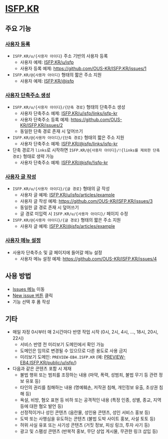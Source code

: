 # [ISFP.KR](https://isfp.kr)

## 주요 기능

### [사용자 등록](https://github.com/OUS-KR/ISFP.KR/issues/new?template=01-user-register-by-issue.yml)

- `ISFP.KR/u/{사용자 아이디}` 주소 기반의 사용자 등록
  - 사용자 예제: [ISFP.KR/u/isfp](https://isfp.kr/u/isfp)
  - 사용자 등록 예제: https://github.com/OUS-KR/ISFP.KR/issues/1
- `ISFP.KR/@{사용자 아이디}` 형태의 짧은 주소 지원
  - 사용자 예제: [ISFP.KR/@isfp](https://isfp.kr/@isfp)

### [사용자 단축주소 생성](https://github.com/OUS-KR/ISFP.KR/issues/new?template=02-user-short-url-register-by-issue.yml)

- `ISFP.KR/u/{사용자 아이디}/{단축 경로}` 형태의 단축주소 생성
  - 사용자 단축주소 예제: [ISFP.KR/u/isfp/links/isfp-kr](https://isfp.kr/u/isfp/links/isfp-kr)
  - 사용자 단축주소 등록 예제: https://github.com/OUS-KR/ISFP.KR/issues/2
  - 동일한 단축 경로 존재 시 덮어쓰기
- `ISFP.KR/@{사용자 아이디}/{단축 경로}` 형태의 짧은 주소 지원
  - 사용자 단축주소 예제: [ISFP.KR/@isfp/links/isfp-kr](https://isfp.kr/@isfp/links/isfp-kr)
- 단축 경로가 `links`로 시작하면 `ISFP.KR/@{사용자 아이디}/!{links를 제외한 단축 경로}` 형태로 생략 가능
  - 사용자 단축주소 예제: [ISFP.KR/@isfp/!isfp-kr](https://isfp.kr/@isfp/!isfp-kr)

### [사용자 글 작성](https://github.com/OUS-KR/ISFP.KR/issues/new?template=03-user-article-writing-by-issue.yml)

- `ISFP.KR/u/{사용자 아이디}/{글 경로}` 형태의 글 작성
  - 사용자 글 예제: [ISFP.KR/u/isfp/articles/example](https://isfp.kr/u/isfp/articles/example)
  - 사용자 글 작성 예제: https://github.com/OUS-KR/ISFP.KR/issues/3
  - 동일한 글 경로 존재 시 덮어쓰기
  - 글 경로 미입력 시 `ISFP.KR/u/{사용자 아이디}/` 페이지 수정
- `ISFP.KR/@{사용자 아이디}/{글 경로}` 형태의 짧은 주소 지원
  - 사용자 글 예제: [ISFP.KR/@isfp/articles/example](https://isfp.kr/@isfp/articles/example)
 
### [사용자 메뉴 설정](https://github.com/OUS-KR/ISFP.KR/issues/new?template=04-user-menu-setting-by-issue.yml)

- 사용자 단축주소 및 글 페이지에 들어갈 메뉴 설정
  - 사용자 메뉴 설정 예제: https://github.com/OUS-KR/ISFP.KR/issues/4

## 사용 방법

- [Issues 메뉴](https://github.com/OUS-KR/ISFP.KR/issues) 이동
- [New issue 버튼](https://github.com/OUS-KR/ISFP.KR/issues/new/choose) 클릭
- 기능 선택 후 폼 작성

## 기타

- 매일 자정 0시부터 매 2시간마다 반영 작업 시작 (0시, 2시, 4시, ..., 18시, 20시, 22시)
  - 서비스 반영 전 미리보기 도메인에서 확인 가능
  - 도메인은 임의로 변경될 수 있으므로 다른 용도로 사용 금지
  - 미리보기 도메인: `PREVIEW-EB4.ISFP.KR` (예: [PREVIEW-EB4.ISFP.KR/public/u/isfp/](https://preview-eb4.isfp.kr/public/u/isfp/))
- 다음과 같은 콘텐츠 포함 시 제재
  - 불법 행위 또는 범죄를 조장하는 내용 (마약, 폭력, 성범죄, 불법 무기 등 관련 정보 유포 등)
  - 타인의 권리를 침해하는 내용 (명예훼손, 저작권 침해, 개인정보 유출, 초상권 침해 등)
  - 욕설, 비방, 혐오 표현 등 비하 또는 공격적인 내용 (특정 인종, 성별, 종교, 지역 등에 대한 혐오 발언 등)
  - 선정적이거나 성인 콘텐츠 (음란물, 성인용 콘텐츠, 성인 서비스 홍보 등)
  - 도박 또는 사행심을 유도하는 콘텐츠 (불법 도박 사이트 홍보, 사설 토토 등)
  - 허위 사실 유포 또는 사기성 콘텐츠 (거짓 정보, 피싱 링크, 투자 사기 등)
  - 광고 및 스팸성 콘텐츠 (반복적 홍보, 무단 상업 게시물, 무관한 링크 삽입 등)
